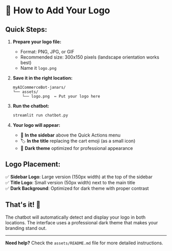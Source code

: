 # 🎨 How to Add Your Logo

## Quick Steps:

1. **Prepare your logo file:**
   - Format: PNG, JPG, or GIF
   - Recommended size: 300x150 pixels (landscape orientation works best)
   - Name it `logo.png`

2. **Save it in the right location:**
   ```
   myAICommerceBot-janars/
   └── assets/
       └── logo.png  ← Put your logo here
   ```

3. **Run the chatbot:**
   ```bash
   streamlit run chatbot.py
   ```

4. **Your logo will appear:**
   - 🎯 **In the sidebar** above the Quick Actions menu
   - 🏷️ **In the title** replacing the cart emoji (as a small icon)
   - 🌙 **Dark theme** optimized for professional appearance

## Logo Placement:

✅ **Sidebar Logo**: Large version (150px width) at the top of the sidebar  
✅ **Title Logo**: Small version (50px width) next to the main title  
✅ **Dark Background**: Optimized for dark theme with proper contrast

## That's it! 🎉

The chatbot will automatically detect and display your logo in both locations. The interface uses a professional dark theme that makes your branding stand out.

---
**Need help?** Check the `assets/README.md` file for more detailed instructions.
